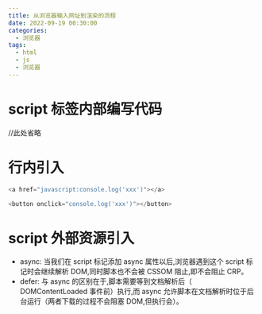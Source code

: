 ```yaml
---
title: 从浏览器输入网址到渲染的流程
date: 2022-09-19 00:30:00
categories:
  - 浏览器
tags:
  - html
  - js
  - 浏览器
---
```


# script 标签内部编写代码

//此处省略

# 行内引入

```js
<a href="javascript:console.log('xxx')"></a>

<button onclick="console.log('xxx')"></button>
```

# script 外部资源引入

- async: 当我们在 script 标记添加 async 属性以后,浏览器遇到这个 script 标记时会继续解析 DOM,同时脚本也不会被 CSSOM 阻止,即不会阻止 CRP。
- defer: 与 async 的区别在于,脚本需要等到文档解析后（ DOMContentLoaded 事件前）执行,而 async 允许脚本在文档解析时位于后台运行（两者下载的过程不会阻塞 DOM,但执行会）。
